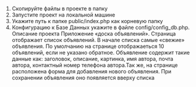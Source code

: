 1. Скопируйте файлы в проекте в папку
2. Запустите проект на локальной машине
3. Укажите путь к папке public/index.php как корневую папку
4. Конфигурацию к Базе Данных укажите в файле config/config_db.php.
Описание проекта
Приложение «доска объявлений».
Страница отображает список объявлений. 
В начале списка самые «свежие» объявления. По умолчанию на странице отображаеться 10 объявлений,
если не указано обратное. Объявление содержит такие данные как: заголовок, описание, картинка, имя автора, 
почта автора, контактный номер телефона автора.Так же, на странице расположена форма для добавления нового объявления.
При сохранении объявления оно появляется вверху списка
